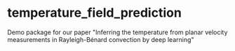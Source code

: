 # temperature_field_prediction
Demo package for our paper "Inferring the temperature from planar velocity measurements in Rayleigh-Bénard convection by deep learning"
